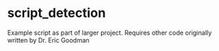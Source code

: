 # script_detection
Example script as part of larger project. Requires other code originally written by Dr. Eric Goodman
